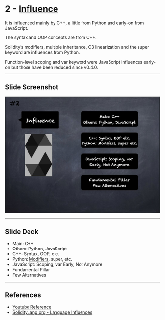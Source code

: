 # 2 - [Influence](Influence.md)
It is influenced mainly by C++, a little from Python and early-on from JavaScript. 

The syntax and OOP concepts are from C++.

Solidity’s modifiers, multiple inheritance, C3 linearization and the super keyword are influences from Python. 

Function-level scoping and var keyword were JavaScript influences early-on but those have been reduced since v0.4.0.

___
## Slide Screenshot
![002.jpg](../../images/2.%20Solidity%20101/002.jpg)
___
## Slide Deck
- Main: C++
- Others: Python, JavaScript
- C++: Syntax, OOP, etc.
- Python: [Modifiers](Modifiers.md), super, etc.
- JavaScript: Scoping, var Early, Not Anymore
- Fundamental Pillar
- Few Alternatives
___
## References
- [Youtube Reference](https://youtu.be/5eLqFac5Tkg?t=143)
- [SolidityLang.org - Language Influences](https://docs.soliditylang.org/en/v0.8.9/language-influences.html)


